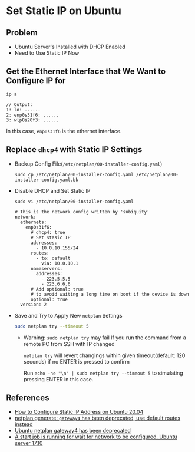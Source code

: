 # Set Static IP on Ubuntu

## Problem
* Ubuntu Server's Installed with DHCP Enabled
* Need to Use Static IP Now

## Get the Ethernet Interface that We Want to Configure IP for

```
ip a

// Output:
1: lo: ......
2: enp0s31f6: ......
3: wlp0s20f3: ......
```

In this case, `enp0s31f6` is the ethernet interface.

## Replace `dhcp4` with Static IP Settings
* Backup Config File(`/etc/netplan/00-installer-config.yaml`)

  ```
  sudo cp /etc/netplan/00-installer-config.yaml /etc/netplan/00-installer-config.yaml.bk
  ```

* Disable DHCP and Set Static IP

  ```
  sudo vi /etc/netplan/00-installer-config.yaml
  ```

  ```
  # This is the network config written by 'subiquity'
  network:
    ethernets:
      enp0s31f6:
        # dhcp4: true
        # Set stasic IP
        addresses:
          - 10.0.10.155/24
        routes:
          - to: default
            via: 10.0.10.1
        nameservers:
          addresses:
            - 223.5.5.5
            - 223.6.6.6
        # Add optional: true
        # to avoid waiting a long time on boot if the device is down
        optional: true
    version: 2
  ```

* Save and Try to Apply New `netplan` Settings 

  ```bash
  sudo netplan try --timeout 5
  ```

  * Warning: `sudo netplan try` may fail If you run the command from a remote PC from SSH with IP changed

    `netplan try` will revert changings within given timeout(default: 120 seconds) if no ENTER is pressed to confirm

    Run `echo -ne "\n" | sudo netplan try --timeout 5` to simulating pressing ENTER in this case.

## References
* [How to Configure Static IP Address on Ubuntu 20.04](https://www.rosehosting.com/blog/how-to-configure-static-ip-address-on-ubuntu-20-04/)
* [netplan generate: `gateway4` has been deprecated, use default routes instead](https://unix.stackexchange.com/questions/681220/netplan-generate-gateway4-has-been-deprecated-use-default-routes-instead)
* [Ubuntu netplan gateway4 has been deprecated](https://tizutech.com/ubuntu-netplan-gateway4-has-been-deprecated/)
* [A start job is running for wait for network to be configured. Ubuntu server 17.10](https://askubuntu.com/questions/972215/a-start-job-is-running-for-wait-for-network-to-be-configured-ubuntu-server-17-1)
